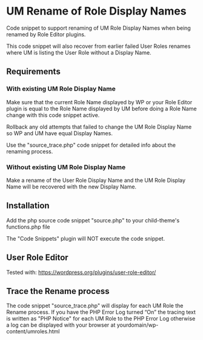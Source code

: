 # UM Rename of Role Display Names
Code snippet to support renaming of UM Role Display Names when being renamed by Role Editor plugins.

This code snippet will also recover from earlier failed User Roles renames where UM is listing the User Role without a Display Name.

## Requirements
### With existing UM Role Display Name
Make sure that the current Role Name displayed by WP or your Role Editor plugin is equal to the Role Name displayed by UM before doing a Role Name change with this code snippet active. 

Rollback any old attempts that failed to change the UM Role Display Name so WP and UM have equal Display Names. 

Use the "source_trace.php" code snippet for detailed info about the renaming process.
### Without existing UM Role Display Name
Make a rename of the User Role Display Name and the UM Role Display Name will be recovered with the new Display Name.
## Installation
Add the php source code snippet "source.php" to your child-theme's functions.php file

The "Code Snippets" plugin will NOT execute the code snippet.
## User Role Editor
Tested with: https://wordpress.org/plugins/user-role-editor/

## Trace the Rename process
The code snippet "source_trace.php" will display for each UM Role the Rename process.
If you have the PHP Error Log turned “On” the tracing text is written as "PHP Notice" for each UM Role to the PHP Error Log otherwise a log can be displayed with your browser at yourdomain/wp-content/umroles.html
